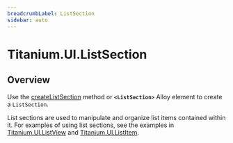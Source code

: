 ```yaml
---
breadcrumbLabel: ListSection
sidebar: auto
---
```


# Titanium.UI.ListSection

<ProxySummary/>

## Overview

Use the [createListSection](Titanium.UI.createListSection) method or **`<ListSection>`** Alloy element to create a `ListSection`.

List sections are used to manipulate and organize list items contained within it. For examples 
of using list sections, see the examples in [Titanium.UI.ListView](Titanium.UI.ListView) and [Titanium.UI.ListItem](Titanium.UI.ListItem).

<ApiDocs/>
